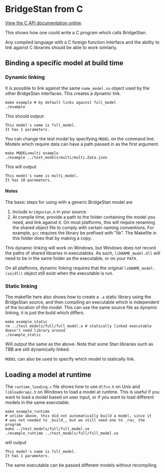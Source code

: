 # BridgeStan from C

[View the C API documentation online](https://roualdes.us/bridgestan/latest/languages/c-api.html).

This shows how one could write a C program which calls BridgeStan.

Any compiled language with a C foreign function interface and
the ability to link against C libraries should be able to work similarly.

## Binding a specific model at build time

### Dynamic linking

It is possible to link against the same `name_model.so` object used by the other
BridgeStan interfaces. This creates a dynamic link.

```shell
make example # by default links against full_model
./example
```

This should output:

```
This model's name is full_model.
It has 1 parameters.
```

You can change the test model by specifying `MODEL` on the command line.
Models which require data can have a path passed in as the first argument.

```shell
make MODEL=multi example
./example ../test_models/multi/multi.data.json
```

This will output

```
This model's name is multi_model.
It has 10 parameters.
```

#### Notes

The basic steps for using with a generic BridgeStan model are

1. Include `bridgestan.h` in your source.
2. At compile time, provide a path to the folder containing the model you need,
   and link against it. On most platforms, this will require renaming the shared object
   file to comply with certain naming conventions. For example, `gcc` requires the library
   be prefixed with "lib".
   The Makefile in this folder does that by making a copy.

This dynamic linking will work on Windows, but Windows does not record the paths
of shared libraries in executables. As such, `libNAME_model.dll` will need to be
in the same folder as the executable, or on your `PATH`.

On all platforms, dynamic linking requires that the original `libNAME_model.(so|dll)` object
still exist when the executable is run.

### Static linking

The makefile here also shows how to create a `.a` static library using the BridgeStan
source, and then compiling an executable which is independent of the location of the model.
This can use the same source file as dynamic linking, it is just the build which differs.

```shell
make example_static
rm ../test_models/full/full_model.a # statically linked executable doesn't need library around
./example_static
```

Will output the same as the above. Note that some Stan libraries such as TBB
are still dynamically linked.

`MODEL` can also be used to specify which model to statically link.

## Loading a model at runtime

The `runtime_loading.c` file shows how to use `dlfcn.h` on Unix and
`libloaderapi.h` on Windows to load a model at runtime.
This is useful if you want to load a model based on user input, or if you want to
load different models in the same executable.

```shell
make example_runtime
# unlike above, this did not automatically build a model, since it
# was not needed to _build_, but we still need one to _run_ the program
make ../test_models/full/full_model.so
./example_runtime ../test_models/full/full_model.so
```

will output

```
This model's name is full_model.
It has 1 parameters.
```

The same executable can be passed different models without recompiling.
